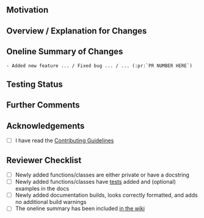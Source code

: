 <!--
Thank you for contributing to manim!

Please ensure that your pull request works with the latest
version of manim from this repository.
-->

## Motivation
<!-- Outline your motivation: In what way do your changes improve the library? -->

## Overview / Explanation for Changes
<!-- Give an overview of your changes and explain how they 
resolve the situation described in the previous section.

For PRs introducing new features, please provide code snippets
using the newly introduced functionality and ideally even the
expected rendered output. -->

## Oneline Summary of Changes
<!-- Please update the lines below with a oneline summary 
for your changes. It will be included in the list of upcoming changes at 
https://github.com/ManimCommunity/manim/wiki/Changelog-for-next-release -->
```
- Added new feature ... / Fixed bug ... / ... (:pr:`PR NUMBER HERE`)
```

## Testing Status
<!-- Optional (but recommended): your computer specs and
what tests you ran with their results, if any. This section
is also intended for other testing-related comments. -->

## Further Comments
<!-- Optional, any further comments regarding your PR
that might be useful for reviewers.. -->

## Acknowledgements
- [ ] I have read the [Contributing Guidelines](https://docs.manim.community/en/latest/contributing.html)

<!-- Once again, thanks for helping out by contributing to manim! -->


<!-- Do not modify the lines below. -->
## Reviewer Checklist
- [ ] Newly added functions/classes are either private or have a docstring
- [ ] Newly added functions/classes have [tests](https://github.com/ManimCommunity/manim/wiki/Testing) added and (optional) examples in the docs
- [ ] Newly added documentation builds, looks correctly formatted, and adds no additional build warnings
- [ ] The oneline summary has been included [in the wiki](https://github.com/ManimCommunity/manim/wiki/Changelog-for-next-release)
